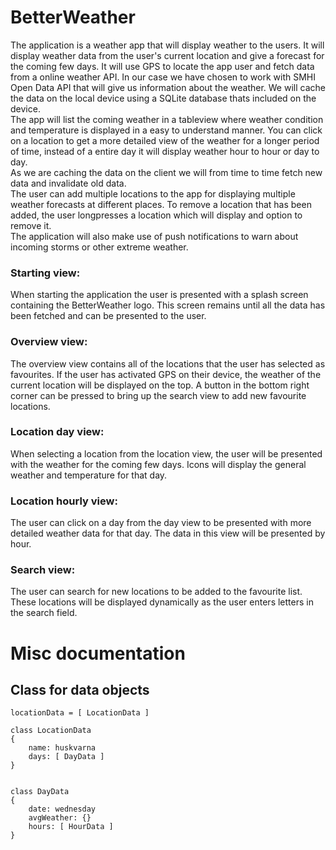 # BetterWeather
The application is a weather app that will display weather to the users. It will display weather
data from the user's current location and give a forecast for the coming few days. It will use
GPS to locate the app user and fetch data from a online weather API. In our case we have
chosen to work with SMHI Open Data API that will give us information about the weather.
We will cache the data on the local device using a SQLite database thats included on the
device.  
The app will list the coming weather in a tableview where weather condition and temperature
is displayed in a easy to understand manner. You can click on a location to get a more
detailed view of the weather for a longer period of time, instead of a entire day it will display
weather hour to hour or day to day.  
As we are caching the data on the client we will from time to time fetch new data and
invalidate old data.  
The user can add multiple locations to the app for displaying multiple weather forecasts at
different places. To remove a location that has been added, the user longpresses a location
which will display and option to remove it.  
The application will also make use of push notifications to warn about incoming storms or
other extreme weather.

### Starting view:  
When starting the application the user is presented with a splash screen containing
the BetterWeather logo. This screen remains until all the data has been fetched and
can be presented to the user.  

### Overview view:  
The overview view contains all of the locations that the user has selected as
favourites. If the user has activated GPS on their device, the weather of the current
location will be displayed on the top. A button in the bottom right corner can be
pressed to bring up the search view to add new favourite locations.  

### Location day view:  
When selecting a location from the location view, the user will be presented with the
weather for the coming few days. Icons will display the general weather and
temperature for that day.  

### Location hourly view:  
The user can click on a day from the day view to be presented with more detailed
weather data for that day. The data in this view will be presented by hour.  

### Search view:  
The user can search for new locations to be added to the favourite list. These
locations will be displayed dynamically as the user enters letters in the search field.  

# Misc documentation

## Class for data objects

```
locationData = [ LocationData ]

class LocationData
{
    name: huskvarna
    days: [ DayData ]
}


class DayData
{
    date: wednesday
    avgWeather: {}
    hours: [ HourData ]
}
```

